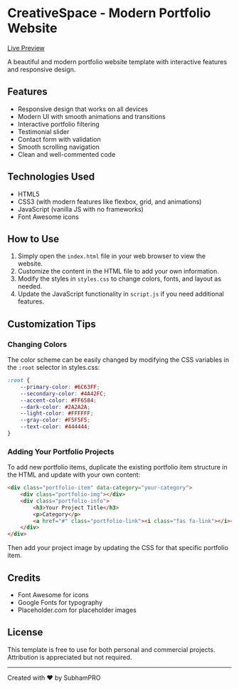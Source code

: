 # CreativeSpace - Modern Portfolio Website

[Live Preview](https://codepen.io/SubhamPRO-isLive/full/NPWOJad)

A beautiful and modern portfolio website template with interactive features and responsive design.

## Features

- Responsive design that works on all devices
- Modern UI with smooth animations and transitions
- Interactive portfolio filtering
- Testimonial slider
- Contact form with validation
- Smooth scrolling navigation
- Clean and well-commented code

## Technologies Used

- HTML5
- CSS3 (with modern features like flexbox, grid, and animations)
- JavaScript (vanilla JS with no frameworks)
- Font Awesome icons

## How to Use

1. Simply open the `index.html` file in your web browser to view the website.
2. Customize the content in the HTML file to add your own information.
3. Modify the styles in `styles.css` to change colors, fonts, and layout as needed.
4. Update the JavaScript functionality in `script.js` if you need additional features.

## Customization Tips

### Changing Colors

The color scheme can be easily changed by modifying the CSS variables in the `:root` selector in styles.css:

```css
:root {
    --primary-color: #6C63FF;
    --secondary-color: #4A42FC;
    --accent-color: #FF6584;
    --dark-color: #2A2A2A;
    --light-color: #FFFFFF;
    --gray-color: #F5F5F5;
    --text-color: #444444;
}
```

### Adding Your Portfolio Projects

To add new portfolio items, duplicate the existing portfolio item structure in the HTML and update with your own content:

```html
<div class="portfolio-item" data-category="your-category">
    <div class="portfolio-img"></div>
    <div class="portfolio-info">
        <h3>Your Project Title</h3>
        <p>Category</p>
        <a href="#" class="portfolio-link"><i class="fas fa-link"></i></a>
    </div>
</div>
```

Then add your project image by updating the CSS for that specific portfolio item.

## Credits

- Font Awesome for icons
- Google Fonts for typography
- Placeholder.com for placeholder images

## License

This template is free to use for both personal and commercial projects. Attribution is appreciated but not required.

---

Created with ❤️ by SubhamPRO
